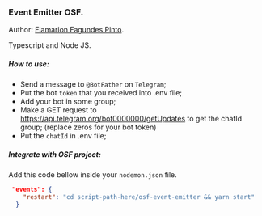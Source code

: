 ### Event Emitter OSF.

Author: [Flamarion Fagundes Pinto](https://github.com/Flamarionfp).

Typescript and Node JS.

##### How to use:

- Send a message to `@BotFather` on `Telegram`;
- Put the bot `token` that you received into .env file;
- Add your bot in some group;
- Make a GET request to https://api.telegram.org/bot0000000/getUpdates to get the chatId group; (replace zeros for your bot token)
- Put the `chatId` in .env file;

##### Integrate with OSF project:

Add this code bellow inside your `nodemon.json` file.

```json
 "events": {
    "restart": "cd script-path-here/osf-event-emitter && yarn start"
  }
```
